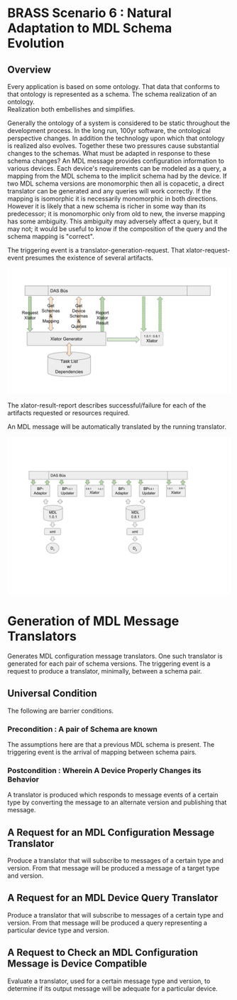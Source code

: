 # BRASS Scenario 6 : Natural Adaptation to MDL Schema Evolution

## Overview

Every application is based on some ontology.
That data that conforms to that ontology is represented as a schema.
The schema realization of an ontology.  
Realization both embellishes and simplifies.

Generally the ontology of a system is considered to be static 
throughout the development process.
In the long run, 100yr software, the ontological perspective changes.
In addition the technology upon which that ontology is realized also evolves.
Together these two pressures cause substantial changes to the schemas.
What must be adapted in response to these schema changes?
An MDL message provides configuration information to various devices.
Each device's requirements can be modeled as a query, 
a mapping from the MDL schema to the implicit schema had by the device.
If two MDL schema versions are monomorphic then all is copacetic, 
a direct translator can be generated and any queries will work correctly.
If the mapping is isomorphic it is necessarily monomorphic in both directions.
However it is likely that a new schema is richer in some way than its predecessor;
it is monomorphic only from old to new, the inverse mapping has some ambiguity.
This ambiguity may adversely affect a query, but it may not; 
it would be useful to know if the composition of the query and the 
schema mapping is "correct".


The triggering event is a translator-generation-request.
That xlator-request-event presumes the existence of several artifacts.

![translator generation](./das_bus_generate_xlator.svg)

The xlator-result-report describes successful/failure for each of the 
artifacts requested or resources required.

An MDL message will be automatically translated by the running translator.

![translator generation](../cp_06_01_normal/das_bus_xlate_msg.svg)


# Generation of MDL Message Translators

Generates MDL configuration message translators.
One such translator is generated for each pair of schema versions.
The triggering event is a request to produce a translator, 
minimally, between a schema pair.

## Universal Condition

The following are barrier conditions.

### Precondition : A pair of Schema are known

The assumptions here are that a previous MDL schema is present.
The triggering event is the arrival of mapping between schema pairs.

### Postcondition : Wherein A Device Properly Changes its Behavior

A translator is produced which responds to message events of a 
certain type by converting the message to an alternate version and 
publishing that message.

## A Request for an MDL Configuration Message Translator

Produce a translator that will subscribe to messages of a certain type and version.
From that message will be produced a message of a target type and version.


## A Request for an MDL Device Query Translator

Produce a translator that will subscribe to messages of a certain type and version.
From that message will be produced a query representing a particular device type and version.

## A Request to Check an MDL Configuration Message is Device Compatible

Evaluate a translator, used for a certain message type and version,
to determine if its output message will be adequate for a particular device.
